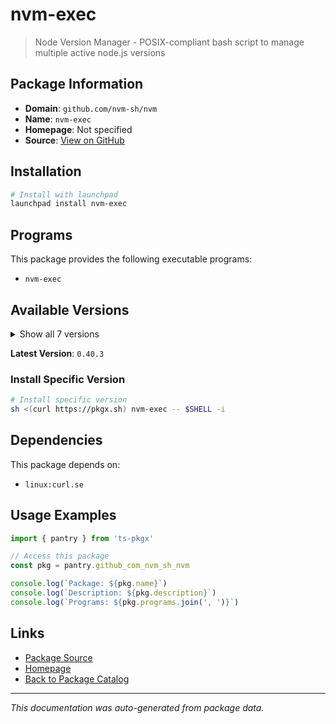 # nvm-exec

> Node Version Manager - POSIX-compliant bash script to manage multiple active node.js versions

## Package Information

- **Domain**: `github.com/nvm-sh/nvm`
- **Name**: `nvm-exec`
- **Homepage**: Not specified
- **Source**: [View on GitHub](https://github.com/pkgxdev/pantry/tree/main/projects/github.com/nvm-sh/nvm/package.yml)

## Installation

```bash
# Install with launchpad
launchpad install nvm-exec
```

## Programs

This package provides the following executable programs:

- `nvm-exec`

## Available Versions

<details>
<summary>Show all 7 versions</summary>

- `0.40.3`, `0.40.2`, `0.40.1`, `0.40.0`, `0.39.7`
- `0.39.6`, `0.39.5`

</details>

**Latest Version**: `0.40.3`

### Install Specific Version

```bash
# Install specific version
sh <(curl https://pkgx.sh) nvm-exec -- $SHELL -i
```

## Dependencies

This package depends on:

- `linux:curl.se`

## Usage Examples

```typescript
import { pantry } from 'ts-pkgx'

// Access this package
const pkg = pantry.github_com_nvm_sh_nvm

console.log(`Package: ${pkg.name}`)
console.log(`Description: ${pkg.description}`)
console.log(`Programs: ${pkg.programs.join(', ')}`)
```

## Links

- [Package Source](https://github.com/pkgxdev/pantry/tree/main/projects/github.com/nvm-sh/nvm/package.yml)
- [Homepage](#)
- [Back to Package Catalog](../package-catalog.md)

---

*This documentation was auto-generated from package data.*

